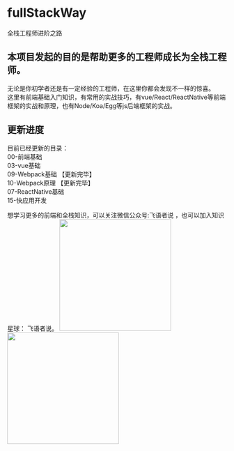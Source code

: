 # fullStackWay
全栈工程师进阶之路  
## 本项目发起的目的是帮助更多的工程师成长为全栈工程师。    
无论是你初学者还是有一定经验的工程师，在这里你都会发现不一样的惊喜。  
这里有前端基础入门知识，有常用的实战技巧，有vue/React/ReactNative等前端框架的实战和原理，也有Node/Koa/Egg等js后端框架的实战。  
## 更新进度
目前已经更新的目录：   
00-前端基础  
03-vue基础  
09-Webpack基础  【更新完毕】  
10-Webpack原理  【更新完毕】  
07-ReactNative基础  
15-快应用开发

想学习更多的前端和全栈知识，可以关注微信公众号:飞语者说 ，也可以加入知识星球： 飞语者说。
<img src="https://mmbiz.qpic.cn/mmbiz_jpg/gg5DfJI3s9g0VMNoWNcbVnFa2WicACCqtZD86whMjQJ1XAFoQczicmEbz7rb7CU2DO92RWib9hNugmINAuU7uWMOQ/0?wx_fmt=jpeg" width=256 height=256 />
<img src="https://mmbiz.qpic.cn/mmbiz_jpg/gg5DfJI3s9hzxqqLNZfCScgVadxqCq8ibp0LK6ibjRcOlQYVIbHDGy4wpJqfPzUWw6Q8niaOiaYWELUQ6NZWau45HQ/0?wx_fmt=jpeg" width=256 height=256 />



